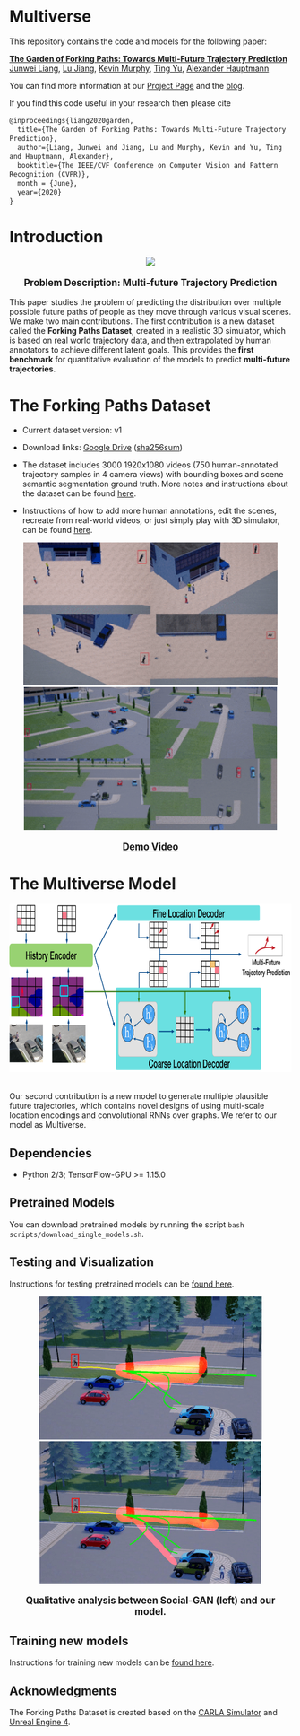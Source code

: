 # Multiverse

This repository contains the code and models for the following paper:

**[The Garden of Forking Paths: Towards Multi-Future Trajectory Prediction](https://arxiv.org/abs/1912.06445)** \
[Junwei Liang](https://www.cs.cmu.edu/~junweil/),
[Lu Jiang](http://www.lujiang.info/),
[Kevin Murphy](https://www.cs.ubc.ca/~murphyk/),
[Ting Yu](https://scholar.google.com/citations?user=_lswGcYAAAAJ&hl=en),
[Alexander Hauptmann](https://www.cs.cmu.edu/~alex/)

You can find more information at our [Project Page](https://next.cs.cmu.edu/multiverse/) and the [blog](https://medium.com/@junweil/cvpr20-the-garden-of-forking-paths-towards-multi-future-trajectory-prediction-df23221dc9f8).

If you find this code useful in your research then please cite

```
@inproceedings{liang2020garden,
  title={The Garden of Forking Paths: Towards Multi-Future Trajectory Prediction},
  author={Liang, Junwei and Jiang, Lu and Murphy, Kevin and Yu, Ting and Hauptmann, Alexander},
  booktitle={The IEEE/CVF Conference on Computer Vision and Pattern Recognition (CVPR)},
  month = {June},
  year={2020}
}
```

# Introduction

<div align="center">
  <div style="">
      <img src="images/prob.gif" height="300px" />
  </div>
  <p style="font-weight:bold;font-size:1.2em;">
    Problem Description: Multi-future Trajectory Prediction
  </p>
</div>

This paper studies the problem of predicting the distribution over multiple possible future paths of people as they move through various visual scenes. We make two main contributions. The first contribution is a new dataset called the **Forking Paths Dataset**, created in a realistic 3D simulator, which is based on real world trajectory data, and then extrapolated by human annotators to achieve different latent goals. This provides the **first benchmark** for quantitative evaluation of the models to predict **multi-future trajectories**.

# The Forking Paths Dataset

+ Current dataset version: v1

+ Download links: [Google Drive](https://drive.google.com/file/d/1yESCQuIdiDNanUSX0qDyzbBRe_AeZB5a/view?usp=sharing) ([sha256sum](https://next.cs.cmu.edu/multiverse/dataset/ForkingPaths_dataset_v1.sha256sum.txt))

+ The dataset includes 3000 1920x1080 videos (750 human-annotated trajectory samples in 4 camera views) with bounding boxes and scene semantic segmentation ground truth. More notes and instructions about the dataset can be found [here](forking_paths_dataset/README.md#annotations).

+ Instructions of how to add more human annotations, edit the scenes, recreate from real-world videos, or just simply play with 3D simulator, can be found [here](forking_paths_dataset/README.md#record-more-annotations).

<div align="center">
  <div style="">
      <img src="images/multi_view_v2.gif" height="255px" />
      <img src="images/multi_view2_v2.gif" height="255px" />
  </div>
  <p style="font-weight:bold;font-size:1.2em;">
    <a href="http://www.youtube.com/watch?feature=player_embedded&v=RW45YQHxIhk" target="_blank">Demo Video</a>
  </p>
</div>


# The Multiverse Model

<div align="center">
  <div style="">
      <img src="images/cvpr2020_model.png" height="300px" />
  </div>
  <br/>
</div>

Our second contribution is a new model to generate multiple plausible future trajectories, which contains novel designs of using multi-scale location encodings and convolutional RNNs over graphs. We refer to our model as Multiverse.


## Dependencies
+ Python 2/3; TensorFlow-GPU >= 1.15.0

## Pretrained Models
You can download pretrained models by running the script
`bash scripts/download_single_models.sh`.

## Testing and Visualization
Instructions for testing pretrained models can be [found here](TESTING.md).

<div align="center">
  <div style="">
      <img src="images/0400_40_256_cam2_sgan.gif" height="255px" />
      <img src="images/0400_40_256_cam2_ours.gif" height="255px" />
  </div>
  <p style="font-weight:bold;font-size:1.2em;">
    Qualitative analysis between Social-GAN (left) and our model.
  </p>
</div>

## Training new models
Instructions for training new models can be [found here](TRAINING.md).

## Acknowledgments
The Forking Paths Dataset is created based on the [CARLA Simulator](https://carla.org) and [Unreal Engine 4](https://www.unrealengine.com/en-US/).

